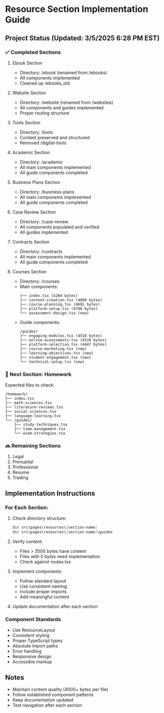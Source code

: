 # Resource Section Implementation Guide

## Project Status (Updated: 3/5/2025 6:28 PM EST)

### ✅ Completed Sections

1. Ebook Section
   - Directory: /ebook (renamed from /ebooks)
   - All components implemented
   - Cleaned up /ebooks_old

2. Website Section
   - Directory: /website (renamed from /websites)
   - All components and guides implemented
   - Proper routing structure

3. Tools Section
   - Directory: /tools
   - Content preserved and structured
   - Removed /digital-tools

4. Academic Section
   - Directory: /academic
   - All main components implemented
   - All guide components completed

5. Business Plans Section
   - Directory: /business-plans
   - All main components implemented
   - All guide components completed

6. Case Review Section
   - Directory: /case-review
   - All components populated and verified
   - All guides implemented

7. Contracts Section
   - Directory: /contracts
   - All main components implemented
   - All guide components completed

8. Courses Section
   - Directory: /courses
   - Main components:
     ```
     ├── index.tsx (5264 bytes)
     ├── content-creation.tsx (4899 bytes)
     ├── course-planning.tsx (4691 bytes)
     ├── platform-setup.tsx (4708 bytes)
     └── assessment-design.tsx (new)
     ```
   - Guide components:
     ```
     /guides/
     ├── engaging-modules.tsx (4518 bytes)
     ├── online-assessments.tsx (4539 bytes)
     ├── platform-selection.tsx (4447 bytes)
     ├── course-marketing.tsx (new)
     ├── learning-objectives.tsx (new)
     ├── student-engagement.tsx (new)
     └── technical-setup.tsx (new)
     ```

### 🔄 Next Section: Homework

Expected files to check:
```
/homework/
├── index.tsx
├── math-sciences.tsx
├── literature-reviews.tsx
├── social-sciences.tsx
├── language-learning.tsx
└── /guides/
    ├── study-techniques.tsx
    ├── time-management.tsx
    └── exam-strategies.tsx
```

### 🔜 Remaining Sections
1. Legal
2. Prenuptial
3. Professional
4. Resume
5. Trading

## Implementation Instructions

### For Each Section:
1. Check directory structure:
   ```powershell
   dir src\pages\resources\[section-name]
   dir src\pages\resources\[section-name]\guides
   ```

2. Verify content:
   - Files > 3500 bytes have content
   - Files with 0 bytes need implementation
   - Check against routes.tsx

3. Implement components:
   - Follow standard layout
   - Use consistent naming
   - Include proper imports
   - Add meaningful content

4. Update documentation after each section

### Component Standards
- Use ResourceLayout
- Consistent styling
- Proper TypeScript types
- Absolute import paths
- Error handling
- Responsive design
- Accessible markup

## Notes
- Maintain content quality (4000+ bytes per file)
- Follow established component patterns
- Keep documentation updated
- Test navigation after each section
